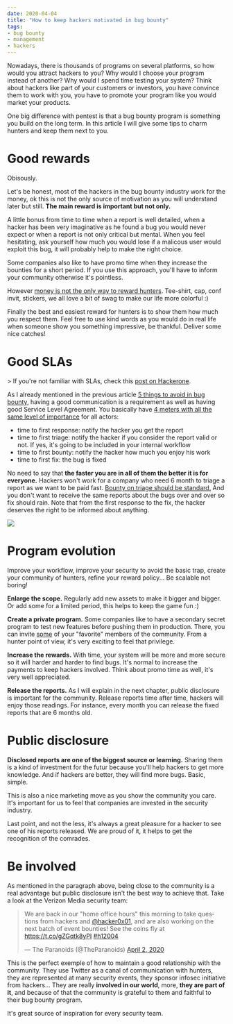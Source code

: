 ```yaml
---
date: 2020-04-04
title: "How to keep hackers motivated in bug bounty"
tags:
- bug bounty
- management
- hackers
---
```


Nowadays, there is thousands of programs on several platforms, so how would you attract hackers to you?
Why would I choose your program instead of another?
Why would I spend time testing your system?
Think about hackers like part of your customers or investors, you have convince them to work with you, you have to promote your program like you would market your products.
<!--more-->

One big difference with pentest is that a bug bounty program is something you build on the long term.
In this article I will give some tips to charm hunters and keep them next to you.


# Good rewards

Obisously.

Let's be honest, most of the hackers in the bug bounty industry work for the money, ok this is not the only source of motivation as you will understand later but still.
**The main reward is important but not only.**

A little bonus from time to time when a report is well detailed, when a hacker has been very imaginative as he found a bug you would never expect or when a report is not only critical but mental.
When you feel hesitating, ask yourself how much you would lose if a malicous user would exploit this bug, it will probably help to make the right choice.

Some companies also like to have promo time when they increase the bounties for a short period.
If you use this approach, you'll have to inform your community otherwise it's pointless.

However <u>money is not the only way to reward hunters</u>.
Tee-shirt, cap, conf invit, stickers, we all love a bit of swag to make our life more colorful :)

Finally the best and easiest reward for hunters is to show them how much you respect them.
Feel free to use kind words as you would do in real life when someone show you something impressive, be thankful.
Deliver some nice catches!


# Good SLAs

&gt; If you're not familiar with SLAs, check this [post on Hackerone](https://www.hackerone.com/blog/Healthy-programs-make-happy-hackers-Introducing-response-SLAs).

As I already mentioned in the previous article [5 things to avoid in bug bounty](/5-things-to-avoid-in-bug-bounty/), having a good communication is a requirement as well as having good Service Level Agreement.
You basically have <u>4 meters with all the same level of importance</u> for all actors:

- time to first response: notify the hacker you get the report
- time to first triage: notify the hacker if you consider the report valid or not. If yes, it's going to be included in your internal workflow
- time to first bounty: notify the hacker how much you enjoy his work
- time to first fix: the bug is fixed

No need to say that **the faster you are in all of them the better it is for everyone.**
Hackers won't work for a company who need 6 month to triage a report as we want to be paid fast.
<u>Bounty on triage should be standard.</u>
And you don't want to receive the same reports about the bugs over and over so fix should rain.
Note that from the first response to the fix, the hacker deserves the right to be informed about anything.

<img src="/images/hackerone_sla.png" />


# Program evolution

Improve your workflow, improve your security to avoid the basic trap, create your community of hunters, refine your reward policy...
Be scalable not boring!

**Enlarge the scope.**
Regularly add new assets to make it bigger and bigger.
Or add some for a limited period, this helps to keep the game fun :)

**Create a private program.**
Some companies like to have a secondary secret program to test new features before pushing them in production.
There, you can invite <u>some</u> of your "favorite" members of the community.
From a hunter point of view, it's very exciting to feel that privilege.

**Increase the rewards.**
With time, your system will be more and more secure so it will harder and harder to find bugs.
It's normal to increase the payments to keep hackers involved.
    Think about promo time as well, it's very well appreciated.

**Release the reports.**
As I will explain in the next chapter, public disclosure is important for the community.
Release reports time after time, hackers will enjoy those readings.
For instance, every month you can release the fixed reports that are 6 months old.


# Public disclosure

**Disclosed reports are one of the biggest source or learning.**
Sharing them is a kind of investment for the futur because you'll help hackers to get more knowledge.
And if hackers are better, they will find more bugs.
Basic, simple.

This is also a nice marketing move as you show the community you care.
It's important for us to feel that companies are invested in the security industry.

Last point, and not the less, it's always a great pleasure for a hacker to see one of his reports released.
We are proud of it, it helps to get the recognition of the comrades.


# Be involved

As mentioned in the paragraph above, being close to the community is a real advantage but public disclosure isn't the best way to achieve that.
Take a look at the Verizon Media security team:

<blockquote class="twitter-tweet"><p lang="en" dir="ltr">We are back in our &quot;home office hours&quot; this morning to take questions from hackers and <a href="https://twitter.com/Hacker0x01?ref_src=twsrc%5Etfw">@hacker0x01</a>, and are also working on the next batch of event bounties! See the coins fly at <a href="https://t.co/gZGqtk8yPI">https://t.co/gZGqtk8yPI</a> <a href="https://twitter.com/hashtag/h12004?src=hash&amp;ref_src=twsrc%5Etfw">#h12004</a></p>&mdash; The Paranoids (@TheParanoids) <a href="https://twitter.com/TheParanoids/status/1245709577699479553?ref_src=twsrc%5Etfw">April 2, 2020</a></blockquote> <script async src="https://platform.twitter.com/widgets.js" charset="utf-8"></script>

This is the perfect exemple of how to maintain a good relationship with the community.
They use Twitter as a canal of communication with hunters, they are represented at many security events, they sponsor infosec initiative from hackers...
They are really **involved in our world**, more, **they are part of it**, and because of that the community is grateful to them and faithful to their bug bounty program.

It's great source of inspiration for every security team.
